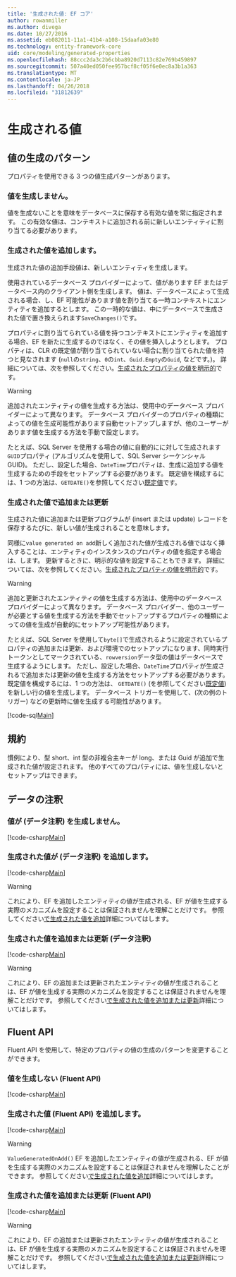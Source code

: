 ```yaml
---
title: '生成された値: EF コア'
author: rowanmiller
ms.author: divega
ms.date: 10/27/2016
ms.assetid: eb082011-11a1-41b4-a108-15daafa03e80
ms.technology: entity-framework-core
uid: core/modeling/generated-properties
ms.openlocfilehash: 88ccc2da3c2b6cbba8920d7113c82e769b459897
ms.sourcegitcommit: 507a40ed050fee957bcf8cf05f6e0ec8a3b1a363
ms.translationtype: MT
ms.contentlocale: ja-JP
ms.lasthandoff: 04/26/2018
ms.locfileid: "31812639"
---
```

# <a name="generated-values"></a>生成される値

## <a name="value-generation-patterns"></a>値の生成のパターン

プロパティを使用できる 3 つの値生成パターンがあります。

### <a name="no-value-generation"></a>値を生成しません。

値を生成ないことを意味をデータベースに保存する有効な値を常に指定されます。 この有効な値は、コンテキストに追加される前に新しいエンティティに割り当てる必要があります。

### <a name="value-generated-on-add"></a>生成された値を追加します。

生成された値の追加手段値は、新しいエンティティを生成します。

使用されているデータベース プロバイダーによって、値があります EF またはデータベース内のクライアント側を生成します。 値は、データベースによって生成される場合、し、EF 可能性があります値を割り当てる一時コンテキストにエンティティを追加するとします。 この一時的な値は、中にデータベースで生成された値で置き換えられます`SaveChanges()`です。

プロパティに割り当てられている値を持つコンテキストにエンティティを追加する場合、EF を新たに生成するのではなく、その値を挿入しようとします。 プロパティは、CLR の既定値が割り当てられていない場合に割り当てられた値を持つと見なされます (`null`の`string`、`0`の`int`、`Guid.Empty`の`Guid`, などです。)。 詳細については、次を参照してください。[生成されたプロパティの値を明示的](../saving/explicit-values-generated-properties.md)です。

> [!WARNING]  
> 追加されたエンティティの値を生成する方法は、使用中のデータベース プロバイダーによって異なります。 データベース プロバイダーのプロパティの種類によっての値を生成可能性があります自動セットアップしますが、他のユーザーがあります値を生成する方法を手動で設定します。
>
> たとえば、SQL Server を使用する場合の値に自動的にに対して生成されます`GUID`プロパティ (アルゴリズムを使用して、SQL Server シーケンシャル GUID)。 ただし、設定した場合、`DateTime`プロパティは、生成に追加する値を生成するための手段をセットアップする必要があります。 既定値を構成するには、1 つの方法は、`GETDATE()`を参照してください[既定値](relational/default-values.md)です。

### <a name="value-generated-on-add-or-update"></a>生成された値で追加または更新

生成された値に追加または更新プログラムが (insert または update) レコードを保存するたびに、新しい値が生成されることを意味します。

同様に`value generated on add`新しく追加された値が生成される値ではなく挿入することは、エンティティのインスタンスのプロパティの値を指定する場合は、します。 更新するときに、明示的な値を設定することもできます。 詳細については、次を参照してください。[生成されたプロパティの値を明示的](../saving/explicit-values-generated-properties.md)です。

> [!WARNING]
> 追加と更新されたエンティティの値を生成する方法は、使用中のデータベース プロバイダーによって異なります。 データベース プロバイダー、他のユーザーが必要とする値を生成する方法を手動でセットアップするプロパティの種類によっての値を生成が自動的にセットアップ可能性があります。
> 
> たとえば、SQL Server を使用して`byte[]`で生成されるように設定されているプロパティの追加または更新、および環境でのセットアップになります、同時実行トークンとしてマークされている、`rowversion`データ型の値はデータベースで生成するようにします。 ただし、設定した場合、`DateTime`プロパティが生成されるで追加または更新の値を生成する方法をセットアップする必要があります。 既定値を構成するには、1 つの方法は、 `GETDATE()` (を参照してください[既定値](relational/default-values.md)) を新しい行の値を生成します。 データベース トリガーを使用して、(次の例のトリガー) などの更新時に値を生成する可能性があります。
> 
> [!code-sql[Main](../../../samples/core/Modeling/FluentAPI/Samples/ValueGeneratedOnAddOrUpdate.sql)]

## <a name="conventions"></a>規約

慣例により、型 short、int 型の非複合主キーが long、または Guid が追加で生成された値が設定されます。 他のすべてのプロパティには、値を生成しないとセットアップはできます。

## <a name="data-annotations"></a>データの注釈

### <a name="no-value-generation-data-annotations"></a>値が (データ注釈) を生成しません。

[!code-csharp[Main](../../../samples/core/Modeling/DataAnnotations/Samples/ValueGeneratedNever.cs#Sample)]

### <a name="value-generated-on-add-data-annotations"></a>生成された値が (データ注釈) を追加します。

[!code-csharp[Main](../../../samples/core/Modeling/DataAnnotations/Samples/ValueGeneratedOnAdd.cs#Sample)]

> [!WARNING]  
> これにより、EF を追加したエンティティの値が生成される、EF が値を生成する実際のメカニズムを設定することは保証されませんを理解ことだけです。 参照してください[で生成された値を追加](#value-generated-on-add)詳細についてはします。

### <a name="value-generated-on-add-or-update-data-annotations"></a>生成された値を追加または更新 (データ注釈)

[!code-csharp[Main](../../../samples/core/Modeling/DataAnnotations/Samples/ValueGeneratedOnAddOrUpdate.cs#Sample)]

> [!WARNING]  
> これにより、EF の追加または更新されたエンティティの値が生成されることは、EF が値を生成する実際のメカニズムを設定することは保証されませんを理解ことだけです。 参照してください[で生成された値を追加または更新](#value-generated-on-add-or-update)詳細についてはします。

## <a name="fluent-api"></a>Fluent API

Fluent API を使用して、特定のプロパティの値の生成のパターンを変更することができます。

### <a name="no-value-generation-fluent-api"></a>値を生成しない (Fluent API)

[!code-csharp[Main](../../../samples/core/Modeling/FluentAPI/Samples/ValueGeneratedNever.cs#Sample)]

### <a name="value-generated-on-add-fluent-api"></a>生成された値 (Fluent API) を追加します。

[!code-csharp[Main](../../../samples/core/Modeling/FluentAPI/Samples/ValueGeneratedOnAdd.cs#Sample)]

> [!WARNING]  
> `ValueGeneratedOnAdd()` EF を追加したエンティティの値が生成される、EF が値を生成する実際のメカニズムを設定することは保証されませんを理解したことができます。  参照してください[で生成された値を追加](#value-generated-on-add)詳細についてはします。

### <a name="value-generated-on-add-or-update-fluent-api"></a>生成された値を追加または更新 (Fluent API)

[!code-csharp[Main](../../../samples/core/Modeling/FluentAPI/Samples/ValueGeneratedOnAddOrUpdate.cs#Sample)]

> [!WARNING]  
> これにより、EF の追加または更新されたエンティティの値が生成されることは、EF が値を生成する実際のメカニズムを設定することは保証されませんを理解ことだけです。 参照してください[で生成された値を追加または更新](#value-generated-on-add-or-update)詳細についてはします。
